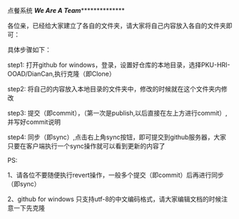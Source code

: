 点餐系统
*************************************We Are A Team***************************************************

各位亲，已经给大家建立了各自的文件夹，请大家将自己内容放入各自的文件夹即可：

具体步骤如下：

step1:
	打开github for windows，登录，设置好仓库的本地目录，选择PKU-HRI-OOAD/DianCan,执行克隆（即Clone）
	
step2:
	将自己的内容放入本地目录的文件夹中，修改的时候就在这个文件夹内修改
	
step3:
	提交（即commit），（第一次是publish,以后直接在左上方进行commit）,并写好commit说明
	
step4:
	同步（即sync）,点击右上角sync按钮，即可提交到github服务器，大家只要在客户端执行一个sync操作就可以看到更新的内容了
	
	

PS:

1、请各位不要随便执行revert操作，一般多个提交（即commit）后再进行同步（即sync） 

2、github for windows 只支持utf-8的中文编码格式，请大家编辑文档的时候注意一下先克隆
